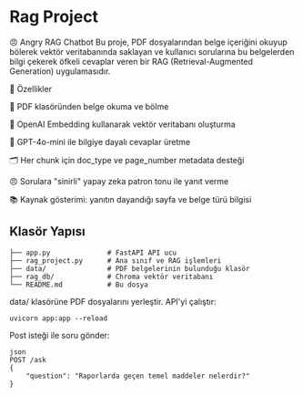 # Rag Project

😠 Angry RAG Chatbot
Bu proje, PDF dosyalarından belge içeriğini okuyup bölerek vektör veritabanında saklayan ve kullanıcı sorularına bu belgelerden bilgi çekerek öfkeli cevaplar veren bir RAG (Retrieval-Augmented Generation) uygulamasıdır.

🚀 Özellikler

📄 PDF klasöründen belge okuma ve bölme

🧠 OpenAI Embedding kullanarak vektör veritabanı oluşturma

🤖 GPT-4o-mini ile bilgiye dayalı cevaplar üretme

🗂️ Her chunk için doc_type ve page_number metadata desteği

😠 Sorulara "sinirli" yapay zeka patron tonu ile yanıt verme

📚 Kaynak gösterimi: yanıtın dayandığı sayfa ve belge türü bilgisi

## Klasör Yapısı

```
├── app.py              # FastAPI API ucu
├── rag_project.py      # Ana sınıf ve RAG işlemleri
├── data/               # PDF belgelerinin bulunduğu klasör
├── rag_db/             # Chroma vektör veritabanı
└── README.md           # Bu dosya
```

data/ klasörüne PDF dosyalarını yerleştir.
API'yi çalıştır:
```
uvicorn app:app --reload
```

Post isteği ile soru gönder:
```
json
POST /ask
{
    "question": "Raporlarda geçen temel maddeler nelerdir?"
}
```

